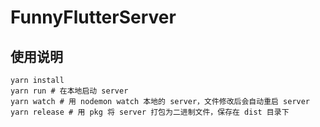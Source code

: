 # FunnyFlutterServer

## 使用说明

```shell
yarn install
yarn run # 在本地启动 server
yarn watch # 用 nodemon watch 本地的 server，文件修改后会自动重启 server
yarn release # 用 pkg 将 server 打包为二进制文件，保存在 dist 目录下
```